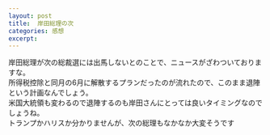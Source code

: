 ```yaml
---
layout: post
title:  岸田総理の次
categories: 感想
excerpt: 
---
```

岸田総理が次の総裁選には出馬しないとのことで、ニュースがざわついておりますな。  
所得税控除と同月の6月に解散するプランだったのが流れたので、このまま退陣という計画なんでしょう。  
米国大統領も変わるので退陣するのも岸田さんにとっては良いタイミングなのでしょうね。  
トランプかハリスか分かりませんが、次の総理もなかなか大変そうです　　
